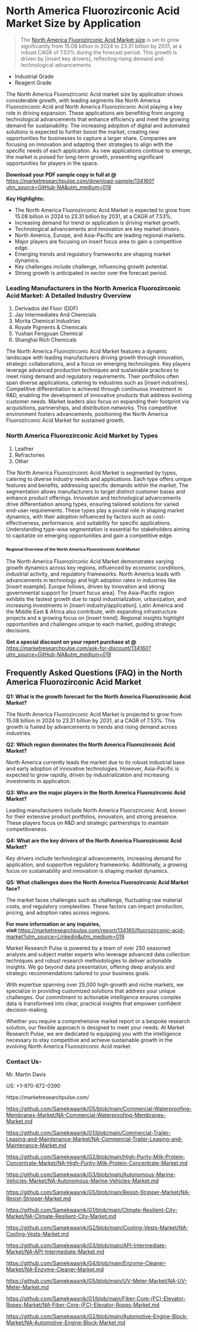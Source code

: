<h1>North America Fluorozirconic Acid Market&nbsp;Size by Application</h1><blockquote><p>The <a href="https://marketresearchpulse.com/download-sample/134160?utm_source=GitHub-NA&amp;utm_medium=019">North America Fluorozirconic Acid Market size</a> is set to grow significantly from 15.08 billion in 2024 to 23.31 billion by 2031, at a robust CAGR of 7.53% during the forecast period. This growth is driven by [insert key drivers], reflecting rising demand and technological advancements.</p></blockquote><ul><li>Industrial Grade<li> Reagent Grade</li></ul><p>The North America Fluorozirconic Acid market size by application shows considerable growth, with leading segments like North America Fluorozirconic Acid and North America Fluorozirconic Acid playing a key role in driving expansion. These applications are benefiting from ongoing technological advancements that enhance efficiency and meet the growing demand for sustainability. The increasing adoption of digital and automated solutions is expected to further boost the market, creating new opportunities for businesses to capture a larger share. Companies are focusing on innovation and adapting their strategies to align with the specific needs of each application. As new applications continue to emerge, the market is poised for long-term growth, presenting significant opportunities for players in the space.</p><p><strong>Download your PDF sample copy in full at @ </strong><a href="https://marketresearchpulse.com/download-sample/134160?utm_source=GitHub-NA&amp;utm_medium=019">https://marketresearchpulse.com/download-sample/134160?utm_source=GitHub-NA&amp;utm_medium=019</a></p><p><strong>Key Highlights: </strong></p><ul><li>The North America Fluorozirconic Acid Market is expected to grow from 15.08 billion in 2024 to 23.31 billion by 2031, at a CAGR of 7.53%.</li><li>Increasing demand for trend or application is driving market growth.</li><li>Technological advancements and innovation are key market drivers.</li><li>North America, Europe, and Asia-Pacific are leading regional markets.</li><li>Major players are focusing on insert focus area to gain a competitive edge.</li><li>Emerging trends and regulatory frameworks are shaping market dynamics.</li><li>Key challenges include challenge, influencing growth potential.</li><li>Strong growth is anticipated in sector over the forecast period.</li></ul><h3>Leading Manufacturers in the North America Fluorozirconic Acid Market: A Detailed Industry Overview</h3><ol><li>Derivados del Fluor (DDF)</li><li>Jay Intermediates And Chemcials</li><li>Morita Chemical Industries</li><li>Royale Pigments & Chemicals</li><li>Yushan Fengyuan Chemical</li><li>Shanghai Rich Chemicals</li></ol><div class="flex max-w-full flex-col flex-grow"><div class="min-h-8 text-message flex w-full flex-col items-end gap-2 whitespace-normal break-words [.text-message+&amp;]:mt-5" dir="auto" data-message-author-role="assistant" data-message-id="fd8432e4-4910-450d-b182-61b7bfb0a01f" data-message-model-slug="gpt-4o"><div class="flex w-full flex-col gap-1 empty:hidden first:pt-[3px]"><div class="markdown prose w-full break-words dark:prose-invert light"><p>The North America Fluorozirconic Acid Market features a dynamic landscape with leading manufacturers driving growth through innovation, strategic collaborations, and a focus on emerging technologies. Key players leverage advanced production techniques and sustainable practices to meet rising demand and regulatory requirements. Their portfolios often span diverse applications, catering to industries such as [insert industries]. Competitive differentiation is achieved through continuous investment in R&amp;D, enabling the development of innovative products that address evolving customer needs. Market leaders also focus on expanding their footprint via acquisitions, partnerships, and distribution networks. This competitive environment fosters advancements, positioning the North America Fluorozirconic Acid Market for sustained growth.</p></div></div></div></div><h3>North America Fluorozirconic Acid Market by Types</h3><ol><li>Leather<li> Refractories<li> Other</li></ol><div class="flex max-w-full flex-col flex-grow"><div class="min-h-8 text-message flex w-full flex-col items-end gap-2 whitespace-normal break-words [.text-message+&amp;]:mt-5" dir="auto" data-message-author-role="assistant" data-message-id="084470be-0bb7-4664-bddf-5156b4f41249" data-message-model-slug="gpt-4o-mini"><div class="flex w-full flex-col gap-1 empty:hidden first:pt-[3px]"><div class="markdown prose w-full break-words dark:prose-invert light"><p>The North America Fluorozirconic Acid Market is segmented by types, catering to diverse industry needs and applications. Each type offers unique features and benefits, addressing specific demands within the market. The segmentation allows manufacturers to target distinct customer bases and enhance product offerings. Innovation and technological advancements drive differentiation among types, ensuring tailored solutions for varied end-user requirements. These types play a pivotal role in shaping market dynamics, with their adoption influenced by factors such as cost-effectiveness, performance, and suitability for specific applications. Understanding type-wise segmentation is essential for stakeholders aiming to capitalize on emerging opportunities and gain a competitive edge.</p></div></div></div></div><h3><span style="font-size: 11px;">Regional Overview of the North America Fluorozirconic Acid Market</span></h3><div class="flex max-w-full flex-col flex-grow"><div class="min-h-8 text-message flex w-full flex-col items-end gap-2 whitespace-normal break-words [.text-message+&amp;]:mt-5" dir="auto" data-message-author-role="assistant" data-message-id="e9038762-ce64-4e30-91c9-9bd413514231" data-message-model-slug="gpt-4o-mini"><div class="flex w-full flex-col gap-1 empty:hidden first:pt-[3px]"><div class="markdown prose w-full break-words dark:prose-invert light"><p>The North America Fluorozirconic Acid Market demonstrates varying growth dynamics across key regions, influenced by economic conditions, industrial activity, and regulatory frameworks. North America leads with advancements in technology and high adoption rates in industries like [insert example]. Europe follows, driven by innovation and strong governmental support for [insert focus area]. The Asia-Pacific region exhibits the fastest growth due to rapid industrialization, urbanization, and increasing investments in [insert industry/application]. Latin America and the Middle East &amp; Africa also contribute, with expanding infrastructure projects and a growing focus on [insert trend]. Regional insights highlight opportunities and challenges unique to each market, guiding strategic decisions.</p></div></div></div></div><p><strong>Get a special discount on your report purchase at @ </strong><a href="https://marketresearchpulse.com/ask-for-discount/134160?utm_source=GitHub-NA&amp;utm_medium=019">https://marketresearchpulse.com/ask-for-discount/134160?utm_source=GitHub-NA&amp;utm_medium=019</a></p><h2>Frequently Asked Questions (FAQ) in the North America Fluorozirconic Acid Market</h2><p><strong>Q1: What is the growth forecast for the North America Fluorozirconic Acid Market?</strong></p><p>The North America Fluorozirconic Acid Market is projected to grow from 15.08 billion in 2024 to 23.31 billion by 2031, at a CAGR of 7.53%. This growth is fueled by advancements in trends and rising demand across industries.</p><p><strong>Q2: Which region dominates the North America Fluorozirconic Acid Market?</strong></p><p>North America currently leads the market due to its robust industrial base and early adoption of innovative technologies. However, Asia-Pacific is expected to grow rapidly, driven by industrialization and increasing investments in application.</p><p><strong>Q3: Who are the major players in the North America Fluorozirconic Acid Market?</strong></p><p>Leading manufacturers include North America Fluorozirconic Acid, known for their extensive product portfolios, innovation, and strong presence. These players focus on R&amp;D and strategic partnerships to maintain competitiveness.</p><p><strong>Q4: What are the key drivers of the North America Fluorozirconic Acid Market?</strong></p><p>Key drivers include technological advancements, increasing demand for application, and supportive regulatory frameworks. Additionally, a growing focus on sustainability and innovation is shaping market dynamics.</p><p><strong>Q5: What challenges does the North America Fluorozirconic Acid Market face?</strong></p><p>The market faces challenges such as challenge, fluctuating raw material costs, and regulatory complexities. These factors can impact production, pricing, and adoption rates across regions.</p><p><strong>For more information or any inquiries, visit&nbsp;</strong><a href="https://marketresearchpulse.com/report/134160/fluorozirconic-acid-market?utm_source=Linkedin&utm_medium=019">https://marketresearchpulse.com/report/134160/fluorozirconic-acid-market?utm_source=Linkedin&utm_medium=019</a></p><p>Market Research Pulse is powered by a team of over 250 seasoned analysts and subject matter experts who leverage advanced data collection techniques and robust research methodologies to deliver actionable insights. We go beyond data presentation, offering deep analysis and strategic recommendations tailored to your business goals.</p><p>With expertise spanning over 25,000 high-growth and niche markets, we specialize in providing customized solutions that address your unique challenges. Our commitment to actionable intelligence ensures complex data is transformed into clear, practical insights that empower confident decision-making.</p><p>Whether you require a comprehensive market report or a bespoke research solution, our flexible approach is designed to meet your needs. At Market Research Pulse, we are dedicated to equipping you with the intelligence necessary to stay competitive and achieve sustainable growth in the evolving North America Fluorozirconic Acid market.</p><h3><strong>Contact Us-</strong></h3><p>Mr. Martin Davis</p><p>US: +1-970-672-0390</p><p>https://marketresearchpulse.com/</p><p><a href="https://github.com/Samekwasnik/G5/blob/main/Commercial-Waterproofing-Membranes-Market/NA-Commercial-Waterproofing-Membranes-Market.md">https://github.com/Samekwasnik/G5/blob/main/Commercial-Waterproofing-Membranes-Market/NA-Commercial-Waterproofing-Membranes-Market.md</a></p><p><a href="https://github.com/Samekwasnik/G1/blob/main/Commercial-Trailer-Leasing-and-Maintenance-Market/NA-Commercial-Trailer-Leasing-and-Maintenance-Market.md">https://github.com/Samekwasnik/G1/blob/main/Commercial-Trailer-Leasing-and-Maintenance-Market/NA-Commercial-Trailer-Leasing-and-Maintenance-Market.md</a></p><p><a href="https://github.com/Samekwasnik/G2/blob/main/High-Purity-Milk-Protein-Concentrate-Market/NA-High-Purity-Milk-Protein-Concentrate-Market.md">https://github.com/Samekwasnik/G2/blob/main/High-Purity-Milk-Protein-Concentrate-Market/NA-High-Purity-Milk-Protein-Concentrate-Market.md</a></p><p><a href="https://github.com/Samekwasnik/G3/blob/main/Autonomous-Marine-Vehicles-Market/NA-Autonomous-Marine-Vehicles-Market.md">https://github.com/Samekwasnik/G3/blob/main/Autonomous-Marine-Vehicles-Market/NA-Autonomous-Marine-Vehicles-Market.md</a></p><p><a href="https://github.com/Samekwasnik/G5/blob/main/Resist-Stripper-Market/NA-Resist-Stripper-Market.md">https://github.com/Samekwasnik/G5/blob/main/Resist-Stripper-Market/NA-Resist-Stripper-Market.md</a></p><p><a href="https://github.com/Samekwasnik/G1/blob/main/Climate-Resilient-City-Market/NA-Climate-Resilient-City-Market.md">https://github.com/Samekwasnik/G1/blob/main/Climate-Resilient-City-Market/NA-Climate-Resilient-City-Market.md</a></p><p><a href="https://github.com/Samekwasnik/G2/blob/main/Cooling-Vests-Market/NA-Cooling-Vests-Market.md">https://github.com/Samekwasnik/G2/blob/main/Cooling-Vests-Market/NA-Cooling-Vests-Market.md</a></p><p><a href="https://github.com/Samekwasnik/G3/blob/main/API-Intermediate-Market/NA-API-Intermediate-Market.md">https://github.com/Samekwasnik/G3/blob/main/API-Intermediate-Market/NA-API-Intermediate-Market.md</a></p><p><a href="https://github.com/Samekwasnik/G4/blob/main/Enzyme-Cleaner-Market/NA-Enzyme-Cleaner-Market.md">https://github.com/Samekwasnik/G4/blob/main/Enzyme-Cleaner-Market/NA-Enzyme-Cleaner-Market.md</a></p><p><a href="https://github.com/Samekwasnik/G5/blob/main/UV-Meter-Market/NA-UV-Meter-Market.md">https://github.com/Samekwasnik/G5/blob/main/UV-Meter-Market/NA-UV-Meter-Market.md</a></p><p><a href="https://github.com/Samekwasnik/G1/blob/main/Fiber-Core-(FC)-Elevator-Ropes-Market/NA-Fiber-Core-(FC)-Elevator-Ropes-Market.md">https://github.com/Samekwasnik/G1/blob/main/Fiber-Core-(FC)-Elevator-Ropes-Market/NA-Fiber-Core-(FC)-Elevator-Ropes-Market.md</a></p><p><a href="https://github.com/Samekwasnik/G2/blob/main/Automotive-Engine-Block-Market/NA-Automotive-Engine-Block-Market.md">https://github.com/Samekwasnik/G2/blob/main/Automotive-Engine-Block-Market/NA-Automotive-Engine-Block-Market.md</a></p>
